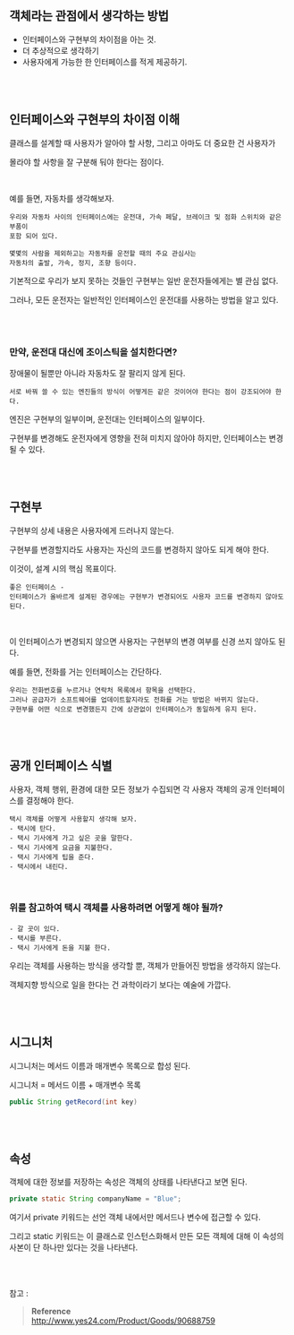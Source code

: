 ## 객체라는 관점에서 생각하는 방법

- 인터페이스와 구현부의 차이점을 아는 것.
- 더 추상적으로 생각하기
- 사용자에게 가능한 한 인터페이스를 적게 제공하기.

<br/><br/>

## 인터페이스와 구현부의 차이점 이해

클래스를 설계할 때 사용자가 알아야 할 사항, 그리고 아마도 더 중요한 건 사용자가 

몰라야 할 사항을 잘 구분해 둬야 한다는 점이다.

<br/>

예를 들면, 자동차를 생각해보자.

```
우리와 자동차 사이의 인터페이스에는 운전대, 가속 페달, 브레이크 및 점화 스위치와 같은 부품이
포함 되어 있다. 

몇몇의 사람을 제외하고는 자동차를 운전할 때의 주요 관심사는
자동차의 출발, 가속, 정지, 조향 등이다.
```



기본적으로 우리가 보지 못하는 것들인 구현부는 일반 운전자들에게는 별 관심 없다.

그러나, 모든 운전자는 일반적인 인터페이스인 운전대를 사용하는 방법을 알고 있다.

<br/><br/>

### 만약, 운전대 대신에 조이스틱을 설치한다면?

장애물이 될뿐만 아니라 자동차도 잘 팔리지 않게 된다.

```
서로 바꿔 쓸 수 있는 엔진들의 방식이 어떻게든 같은 것이어야 한다는 점이 강조되어야 한다.
```

엔진은 구현부의 일부이며, 운전대는 인터페이스의 일부이다.

구현부를 변경해도 운전자에게 영향을 전혀 미치지 않아야 하지만, 인터페이스는 변경 될 수 있다. 

<br/><br/>

## 구현부

구현부의 상세 내용은 사용자에게 드러나지 않는다.

구현부를 변경할지라도 사용자는 자신의 코드를 변경하지 않아도 되게 해야 한다.

이것이, 설계 시의 핵심 목표이다.

```
좋은 인터페이스 - 
인터페이스가 올바르게 설계된 경우에는 구현부가 변경되어도 사용자 코드를 변경하지 않아도 된다.
```

<br/>

이 인터페이스가 변경되지 않으면 사용자는 구현부의 변경 여부를 신경 쓰지 않아도 된다.

예를 들면, 전화를 거는 인터페이스는 간단하다.

```
우리는 전화번호를 누르거나 연락처 목록에서 항목을 선택한다.
그러나 공급자가 소프트웨어를 업데이트할지라도 전화를 거는 방법은 바뀌지 않는다.
구현부를 어떤 식으로 변경했든지 간에 상관없이 인터페이스가 동일하게 유지 된다.
```

<br/><br/>

## 공개 인터페이스 식별

사용자, 객체 행위, 환경에 대한 모든 정보가 수집되면 각 사용자 객체의 공개 인터페이스를 결정해야 한다. 

```
택시 객체를 어떻게 사용할지 생각해 보자.
- 택시에 탄다.
- 택시 기사에게 가고 싶은 곳을 말한다.
- 택시 기사에게 요금을 지불한다.
- 택시 기사에게 팁을 준다.
- 택시에서 내린다.
```

<br/>

### 위를 참고하여 택시 객체를 사용하려면 어떻게 해야 될까?

```
- 갈 곳이 있다.
- 택시를 부른다.
- 택시 기사에게 돈을 지불 한다.
```

우리는 객체를 사용하는 방식을 생각할 뿐, 객체가 만들어진 방법을 생각하지 않는다.

객체지향 방식으로 일을 한다는 건 과학이라기 보다는 예술에 가깝다.

<br/><br/>

## 시그니처

시그니처는 메서드 이름과 매개변수 목록으로 합성 된다.

시그니처 = 메서드 이름 + 매개변수 목록

```java
public String getRecord(int key)
```

<br/><br/>

## 속성

객체에 대한 정보를 저장하는 속성은 객체의 상태를 나타낸다고 보면 된다.

```java
private static String companyName = "Blue";
```

여기서 private 키워드는 선언 객체 내에서만 메서드나 변수에 접근할 수 있다.

그리고 static 키워드는 이 클래스로 인스턴스화해서 만든 모든 객체에 대해 이 속성의 사본이 단 하나만 있다는 것을 나타낸다.


<br/><br/>

참고 : 

>**Reference** <br/>http://www.yes24.com/Product/Goods/90688759